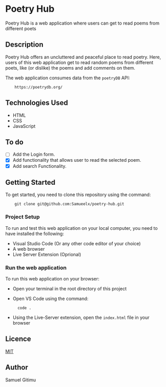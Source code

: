 # Poetry Hub
Poetry Hub is a web application where users can get to read poems from different poets

## Description
Poetry Hub offers an uncluttered and peaceful place to read poetry. Here, users of this web application get to read random poems from different poets, like (or dislike) the poems and add comments on them.

The web application consumes data from the `poetryDB` API: 

        https://poetrydb.org/

## Technologies Used
- HTML
- CSS
- JavaScript

## To do
- [ ] Add the Login form.  
- [x] Add functionality that allows user to read the selected poem.  
- [x] Add search Functionality.  

## Getting Started
To get started, you need to clone this repository using the command: 

        git clone git@github.com:Samueelx/poetry-hub.git

### Project Setup
To run and test this web application on your local computer, you need to have installed the following:
- Visual Studio Code (Or any other code editor of your choice)
- A web browser
- Live Server Extension (Oprional)

### Run the web application
To run this web application on your browser: 
- Open your terminal in the root directory of this project
- Open VS Code using the command:

        code .

- Using the Live-Server extension, open the `index.html` file in your browser

## Licence
 [MIT](https://github.com/Samueelx/poetry-hub/blob/master/LICENCE)

 ## Author
 Samuel Gitimu